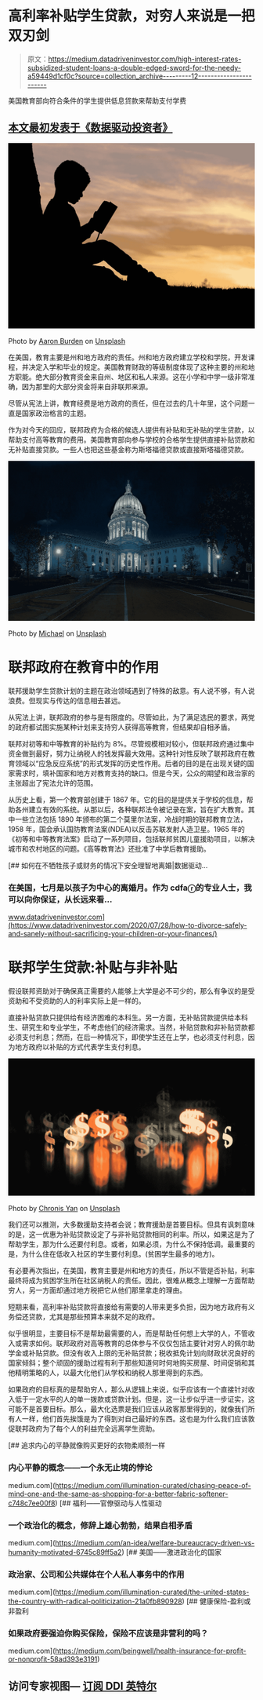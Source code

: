 # 高利率补贴学生贷款，对穷人来说是一把双刃剑

> 原文：<https://medium.datadriveninvestor.com/high-interest-rates-subsidized-student-loans-a-double-edged-sword-for-the-needy-a59449d1cf0c?source=collection_archive---------12----------------------->

美国教育部向符合条件的学生提供低息贷款来帮助支付学费

## [本文最初发表于《数据驱动投资者》](https://www.datadriveninvestor.com/2020/12/10/high-interest-rates-subsidized-student-loans-a-double-edged-sword-for-the-needy/)

![](img/4b684d75b6cac954ab18dcffd7c1b541.png)

Photo by [Aaron Burden](https://unsplash.com/@aaronburden?utm_source=medium&utm_medium=referral) on [Unsplash](https://unsplash.com?utm_source=medium&utm_medium=referral)

在美国，教育主要是州和地方政府的责任。州和地方政府建立学校和学院，开发课程，并决定入学和毕业的规定。美国教育财政的等级制度体现了这种主要的州和地方职能。绝大部分教育资金来自州、地区和私人来源。这在小学和中学一级非常准确，因为那里的大部分资金将来自非联邦来源。

尽管从宪法上讲，教育经费是地方政府的责任，但在过去的几十年里，这个问题一直是国家政治格言的主题。

作为对今天的回应，联邦政府为合格的候选人提供有补贴和无补贴的学生贷款，以帮助支付高等教育的费用。美国教育部向参与学校的合格学生提供直接补贴贷款和无补贴直接贷款。一些人也把这些基金称为斯塔福德贷款或直接斯塔福德贷款。

![](img/e5f68b94bcc30bd728468dfcbc9898fa.png)

Photo by [Michael](https://unsplash.com/@michael75?utm_source=medium&utm_medium=referral) on [Unsplash](https://unsplash.com?utm_source=medium&utm_medium=referral)

# 联邦政府在教育中的作用

联邦援助学生贷款计划的主题在政治领域遇到了特殊的敌意。有人说不够，有人说浪费。但现实与传达的信息相去甚远。

从宪法上讲，联邦政府的参与是有限度的。尽管如此，为了满足选民的要求，两党的政府都试图实施某种计划来支持穷人获得高等教育，但结果却自相矛盾。

联邦对初等和中等教育的补贴约为 8%。尽管规模相对较小，但联邦政府通过集中资金做到最好，努力让纳税人的钱发挥最大效用。这种针对性反映了联邦政府在教育领域以“应急反应系统”的形式发挥的历史性作用。后者的目的是在出现关键的国家需求时，填补国家和地方对教育支持的缺口。但是今天，公众的期望和政治家的主张超出了宪法允许的范围。

从历史上看，第一个教育部创建于 1867 年。它的目的是提供关于学校的信息，帮助各州建立有效的系统。从那以后，各种联邦法令被记录在案，旨在扩大教育。其中一些立法包括 1890 年颁布的第二个莫里尔法案，冷战时期的联邦教育立法，1958 年，国会承认国防教育法案(NDEA)以反击苏联发射人造卫星。1965 年的《初等和中等教育法案》启动了一系列项目，包括联邦贫困儿童援助项目，以解决城市和农村地区的问题。《高等教育法》还批准了中学后教育援助。

[](https://www.datadriveninvestor.com/2020/07/28/how-to-divorce-safely-and-sanely-without-sacrificing-your-children-or-your-finances/) [## 如何在不牺牲孩子或财务的情况下安全理智地离婚|数据驱动…

### 在美国，七月是以孩子为中心的离婚月。作为 cdfaⓡ的专业人士，我可以向你保证，从长远来看…

www.datadriveninvestor.com](https://www.datadriveninvestor.com/2020/07/28/how-to-divorce-safely-and-sanely-without-sacrificing-your-children-or-your-finances/) 

# 联邦学生贷款:补贴与非补贴

假设联邦资助对于确保真正需要的人能够上大学是必不可少的，那么有争议的是受资助和不受资助的人的利率实际上是一样的。

直接补贴贷款只提供给有经济困难的本科生。另一方面，无补贴贷款提供给本科生、研究生和专业学生，不考虑他们的经济需求。当然，补贴贷款和非补贴贷款都必须支付利息；然而，在后一种情况下，即使学生还在上学，也必须支付利息，因为地方政府以补贴的方式代表学生支付利息。

![](img/d3e8be3bc0430597dc5ec332dc3a4139.png)

Photo by [Chronis Yan](https://unsplash.com/@chronisyan?utm_source=medium&utm_medium=referral) on [Unsplash](https://unsplash.com?utm_source=medium&utm_medium=referral)

我们还可以推测，大多数援助支持者会说；教育援助是首要目标。但具有讽刺意味的是，这一优惠为补贴贷款设定了与非补贴贷款相同的利率。所以，如果这是为了帮助学生，那为什么还要付利息。或者，如果必须，为什么不保持低调。最重要的是，为什么住在低收入社区的学生要付利息。(贫困学生最多的地方)。

有必要再次指出，在美国，教育主要是州和地方的责任，所以不管是否补贴，利率最终将成为贫困学生所在社区纳税人的责任。因此，很难从概念上理解一方面帮助穷人，另一方面却通过地方税把它从他们那里拿走的理由。

短期来看，高利率补贴贷款将直接给有需要的人带来更多负担，因为地方政府有义务偿还贷款，尤其是那些预算本来就不足的政府。

似乎很明显，主要目标不是帮助最需要的人，而是帮助任何想上大学的人，不管收入或需求如何。联邦政府对高等教育的总体参与不仅仅包括主要针对穷人的佩尔助学金或补贴贷款。但没有收入上限的无补贴贷款；税收抵免计划向财政状况良好的国家倾斜；整个顽固的援助过程有利于那些知道何时何地购买房屋、时间促销和其他精明策略的人，以最大化他们从学校和纳税人那里得到的东西。

如果政府的目标真的是帮助穷人，那么从逻辑上来说，似乎应该有一个直接针对收入低于一定水平的人的单一拨款或贷款计划。但是，这一让步似乎进一步证实，这可能不是首要目标。那么，最大化选票是我们应该从政客那里得到的，就像我们所有人一样，他们首先挨饿是为了得到对自己最好的东西。这也是为什么我们应该敦促联邦政府为了每个人的利益完全远离学生资助。

[](https://medium.com/illumination-curated/chasing-peace-of-mind-one-and-the-same-as-shopping-for-a-better-fabric-softener-c748c7ee00f8) [## 追求内心的平静就像购买更好的衣物柔顺剂一样

### 内心平静的概念——一个永无止境的悖论

medium.com](https://medium.com/illumination-curated/chasing-peace-of-mind-one-and-the-same-as-shopping-for-a-better-fabric-softener-c748c7ee00f8) [](https://medium.com/an-idea/welfare-bureaucracy-driven-vs-humanity-motivated-6745c89ff5a2) [## 福利——官僚驱动与人性驱动

### 一个政治化的概念，修辞上雄心勃勃，结果自相矛盾

medium.com](https://medium.com/an-idea/welfare-bureaucracy-driven-vs-humanity-motivated-6745c89ff5a2) [](https://medium.com/illumination-curated/the-united-states-the-country-with-radical-politicization-21a0fb890928) [## 美国——激进政治化的国家

### 政治家、公司和公共媒体在个人私人事务中的作用

medium.com](https://medium.com/illumination-curated/the-united-states-the-country-with-radical-politicization-21a0fb890928) [](https://medium.com/beingwell/health-insurance-for-profit-or-nonprofit-58ad393e3191) [## 健康保险-盈利或非盈利

### 如果政府要强迫你购买保险，保险不应该是非营利的吗？

medium.com](https://medium.com/beingwell/health-insurance-for-profit-or-nonprofit-58ad393e3191) 

## 访问专家视图— [订阅 DDI 英特尔](https://datadriveninvestor.com/ddi-intel)